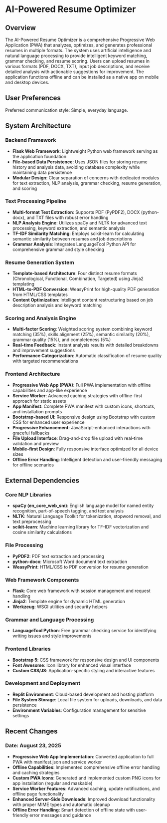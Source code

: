 # AI-Powered Resume Optimizer

## Overview

The AI-Powered Resume Optimizer is a comprehensive Progressive Web Application (PWA) that analyzes, optimizes, and generates professional resumes in multiple formats. The system uses artificial intelligence and natural language processing to provide intelligent keyword matching, grammar checking, and resume scoring. Users can upload resumes in various formats (PDF, DOCX, TXT), input job descriptions, and receive detailed analysis with actionable suggestions for improvement. The application functions offline and can be installed as a native app on mobile and desktop devices.

## User Preferences

Preferred communication style: Simple, everyday language.

## System Architecture

### Backend Framework
- **Flask Web Framework**: Lightweight Python web framework serving as the application foundation
- **File-based Data Persistence**: Uses JSON files for storing resume history and analysis data, avoiding database complexity while maintaining data persistence
- **Modular Design**: Clear separation of concerns with dedicated modules for text extraction, NLP analysis, grammar checking, resume generation, and scoring

### Text Processing Pipeline
- **Multi-format Text Extraction**: Supports PDF (PyPDF2), DOCX (python-docx), and TXT files with robust error handling
- **NLP Analysis Engine**: Utilizes spaCy and NLTK for advanced text processing, keyword extraction, and semantic analysis
- **TF-IDF Similarity Matching**: Employs scikit-learn for calculating semantic similarity between resumes and job descriptions
- **Grammar Analysis**: Integrates LanguageTool Python API for comprehensive grammar and style checking

### Resume Generation System
- **Template-based Architecture**: Four distinct resume formats (Chronological, Functional, Combination, Targeted) using Jinja2 templating
- **HTML-to-PDF Conversion**: WeasyPrint for high-quality PDF generation from HTML/CSS templates
- **Content Optimization**: Intelligent content restructuring based on job description analysis and keyword matching

### Scoring and Analysis Engine
- **Multi-factor Scoring**: Weighted scoring system combining keyword matching (35%), skills alignment (25%), semantic similarity (20%), grammar quality (15%), and completeness (5%)
- **Real-time Feedback**: Instant analysis results with detailed breakdowns and improvement suggestions
- **Performance Categorization**: Automatic classification of resume quality with targeted recommendations

### Frontend Architecture
- **Progressive Web App (PWA)**: Full PWA implementation with offline capabilities and app-like experience
- **Service Worker**: Advanced caching strategies with offline-first approach for static assets
- **App Manifest**: Complete PWA manifest with custom icons, shortcuts, and installation prompts
- **Bootstrap-based UI**: Responsive design using Bootstrap with custom CSS for enhanced user experience
- **Progressive Enhancement**: JavaScript-enhanced interactions with graceful fallbacks
- **File Upload Interface**: Drag-and-drop file upload with real-time validation and preview
- **Mobile-first Design**: Fully responsive interface optimized for all device sizes
- **Offline Error Handling**: Intelligent detection and user-friendly messaging for offline scenarios

## External Dependencies

### Core NLP Libraries
- **spaCy (en_core_web_sm)**: English language model for named entity recognition, part-of-speech tagging, and text analysis
- **NLTK**: Natural Language Toolkit for tokenization, stopword removal, and text preprocessing
- **scikit-learn**: Machine learning library for TF-IDF vectorization and cosine similarity calculations

### File Processing
- **PyPDF2**: PDF text extraction and processing
- **python-docx**: Microsoft Word document text extraction
- **WeasyPrint**: HTML/CSS to PDF conversion for resume generation

### Web Framework Components
- **Flask**: Core web framework with session management and request handling
- **Jinja2**: Template engine for dynamic HTML generation
- **Werkzeug**: WSGI utilities and security helpers

### Grammar and Language Processing
- **LanguageTool Python**: Free grammar checking service for identifying writing issues and style improvements

### Frontend Libraries
- **Bootstrap 5**: CSS framework for responsive design and UI components
- **Font Awesome**: Icon library for enhanced visual interface
- **Custom CSS/JS**: Application-specific styling and interactive features

### Development and Deployment
- **Replit Environment**: Cloud-based development and hosting platform
- **File System Storage**: Local file system for uploads, downloads, and data persistence
- **Environment Variables**: Configuration management for sensitive settings

## Recent Changes

### Date: August 23, 2025
- **Progressive Web App Implementation**: Converted application to full PWA with manifest.json and service worker
- **Offline Capabilities**: Implemented comprehensive offline error handling and caching strategies
- **Custom PWA Icons**: Generated and implemented custom PNG icons for app installation (regular and maskable)
- **Service Worker Features**: Advanced caching, update notifications, and offline page functionality
- **Enhanced Server-Side Downloads**: Improved download functionality with proper MIME types and automatic cleanup
- **Offline Error Handling**: Smart detection of offline state with user-friendly error messages and guidance